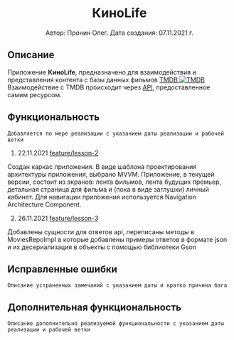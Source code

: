 <h1 align="center">КиноLife</h1>

<p align="center"> Автор: Пронин Олег. Дата создания: 07.11.2021 г.</p>

## Описание
Приложение **КиноLife**, предназначено для взаимодействия и представления контента с базы данных фильмов [TMDB ![TMDB](https://www.themoviedb.org/assets/2/favicon-16x16-b362d267873ce9c5a39f686a11fe67fec2a72ed25fa8396c11b71aa43c938b11.png)](https://www.themoviedb.org/about)
Взаимодействие с TMDB происходит через [API](https://developers.themoviedb.org/3/getting-started/introduction), предоставленное самим ресурсом.
## Функциональность
`Добавляется по мере реализации с указанием даты реализации и рабочей ветки`

1. 22.11.2021 [feature/lesson-2](https://github.com/Oleg-Pronin/MovieLife/pull/1)

Создан каркас приложения. В виде шаблона проектирования архитектуры приложения, выбрано MVVM. Приложение, в текущей версии, состоит из экранов: лента фильмов, лента будущих премьер, детальная страница для фильма и (пока в виде заглушки) личный кабинет. Для навигации приложения используется Navigation Architecture Component.

2. 26.11.2021 [feature/lesson-3](https://github.com/Oleg-Pronin/MovieLife/pull/2/commits/594508b7963da47e55babc69d8b53b00a8e5d0f8)

Добавлены сущности для ответов api, переписаны методы в MoviesRepoImpl в которые добавлены примеры ответов в формате json и их десериализация в объекты с помощью библиотеки Gson

## Исправленные ошибки
`Описание устраненных замечаний с указанием даты и кратко причина бага`

## Дополнительная функциональность
`Описание дополнительно реализуемой функциональности с указанием даты реализации и рабочей ветки`
